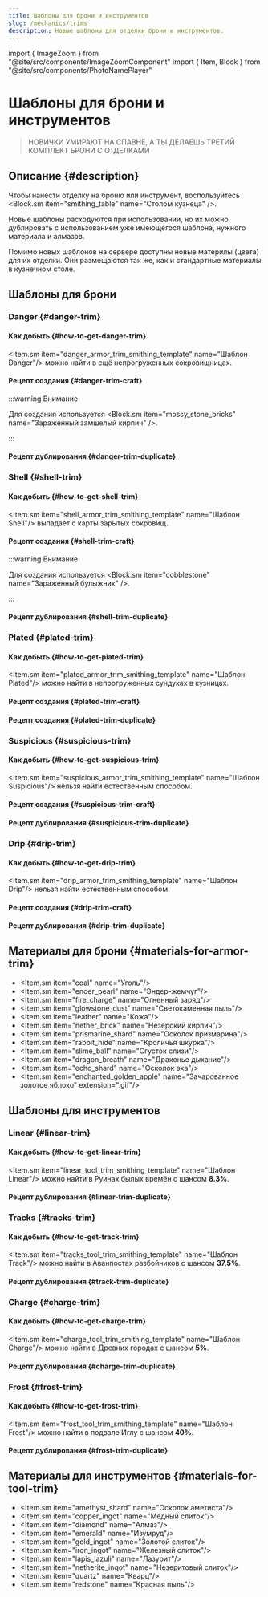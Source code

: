 ```yaml
---
title: Шаблоны для брони и инструментов
slug: /mechanics/trims
description: Новые шаблоны для отделки брони и инструментов. 
---
```


import { ImageZoom } from "@site/src/components/ImageZoomComponent"
import { Item, Block } from "@site/src/components/PhotoNamePlayer"

# Шаблоны для брони и инструментов

<ImageZoom
  src="/img/mechanics/new-trims/more-trims-banner.png"
  alt="Баннер с новыми шаблонами для брони и инструментов"
/>

> НОВИЧКИ УМИРАЮТ НА СПАВНЕ, А ТЫ ДЕЛАЕШЬ ТРЕТИЙ КОМПЛЕКТ БРОНИ С ОТДЕЛКАМИ

## Описание {#description}

Чтобы нанести отделку на броню или инструмент, воспользуйтесь <Block.sm item="smithing_table" name="Столом кузнеца" />.

Новые шаблоны расходуются при использовании, но их можно дублировать с использованием уже имеющегося шаблона, нужного материала и алмазов.

Помимо новых шаблонов на сервере доступны новые материлы (цвета) для их отделки. Они размещаются так же, как и стандартные материалы в кузнечном столе.

## Шаблоны для брони

### Danger {#danger-trim}

<ImageZoom
  src="/img/mechanics/new-trims/danger-trim-preview.png"
  alt="Незеритовая броня с отделкой Danger"
/>

#### Как добыть {#how-to-get-danger-trim}

<Item.sm item="danger_armor_trim_smithing_template" name="Шаблон Danger"/> можно найти в ещё непрогруженных сокровищницах.

#### Рецепт создания {#danger-trim-craft}

:::warning Внимание

Для создания используется <Block.sm item="mossy_stone_bricks" name="Зараженный замшелый кирпич" />.

:::

<ImageZoom
  src="/img/mechanics/new-trims/danger-craft-block.png"
  alt="Рецепт создания Danger Trim"
  description="Рецепт создания шабона Danger"
/>

#### Рецепт дублирования {#danger-trim-duplicate}

<ImageZoom
  src="/img/mechanics/new-trims/danger-craft-trim.png"
  alt="Рецепт дублирования шаблона Danger"
  description="Рецепт дублирования шаблона Danger"
/>

### Shell {#shell-trim}

<ImageZoom
  src="/img/mechanics/new-trims/shell-trim-preview.png"
  alt="Незеритовая броня с отделкой Shell"
/>

#### Как добыть {#how-to-get-shell-trim}

<Item.sm item="shell_armor_trim_smithing_template" name="Шаблон Shell"/> выпадает с карты зарытых сокровищ.

#### Рецепт создания {#shell-trim-craft}

:::warning Внимание

Для создания используется <Block.sm item="cobblestone" name="Зараженный булыжник" />.

:::

<ImageZoom
  src="/img/mechanics/new-trims/shell-craft-block.png"
  alt="Рецепт создания шаблона Shell"
  description="Рецепт создания шаблона Shell"
/>

#### Рецепт дублирования {#shell-trim-duplicate}

<ImageZoom
  src="/img/mechanics/new-trims/shell-craft-trim.png"
  alt="Рецепт дублирования шаблона Shell"
  description="Рецепт дублирования шаблона Shell"
/>


### Plated {#plated-trim}

<ImageZoom
  src="/img/mechanics/new-trims/plated-trim-preview.png"
  alt="Незеритовая броня с отделкой Plated"
/>

#### Как добыть {#how-to-get-plated-trim}

<Item.sm item="plated_armor_trim_smithing_template" name="Шаблон Plated"/> можно найти в непрогруженных сундуках в кузницах.

#### Рецепт создания {#plated-trim-craft}

<ImageZoom
  src="/img/mechanics/new-trims/plated-craft-block.png"
  alt="Рецепт создания шаблона Plated"
  description="Рецепт создания шаблона Plated"
/>

#### Рецепт создания {#plated-trim-duplicate}

<ImageZoom
  src="/img/mechanics/new-trims/plated-craft-trim.png"
  alt="Рецепт дублирования шаблона Plated"
  description="Рецепт дублирования шаблона Plated"
/>

### Suspicious {#suspicious-trim}

<ImageZoom
  src="/img/mechanics/new-trims/suspicious-trim-preview.png"
  alt="Незеритовая броня с отделкой Suspicious"
/>

#### Как добыть {#how-to-get-suspicious-trim}

<Item.sm item="suspicious_armor_trim_smithing_template" name="Шаблон Suspicious"/> нельзя найти естественным способом.

#### Рецепт создания {#suspicious-trim-craft}

<ImageZoom
  src="/img/mechanics/new-trims/suspicious-craft-block.png"
  alt="Рецепт создания шаблона Suspicious"
  description="Рецепт создания шаблона Suspicious"
/>

#### Рецепт дублирования {#suspicious-trim-duplicate}

<ImageZoom
  src="/img/mechanics/new-trims/suspicious-craft-trim.png"
  alt="Рецепт дублирования шаблона Suspicious"
  description="Рецепт дублирования шаблона Suspicious"
/>

### Drip {#drip-trim}

<ImageZoom
  src="/img/mechanics/new-trims/drip-trim-preview.png"
  alt="Незеритовая броня с отделкой Drip"
/>

#### Как добыть {#how-to-get-drip-trim}

<Item.sm item="drip_armor_trim_smithing_template" name="Шаблон Drip"/> нельзя найти естественным способом.

#### Рецепт создания {#drip-trim-craft}

<ImageZoom
  src="/img/mechanics/new-trims/drip-craft-block.png"
  alt="Рецепт создания шаблона Drip"
  description="Рецепт создания шаблона Drip"
/>

#### Рецепт дублирования {#drip-trim-duplicate}

<ImageZoom
  src="/img/mechanics/new-trims/drip-craft-trim.png"
  alt="Рецепт дублирования шаблона Drip"
  description="Рецепт дублирования шаблона Drip"
/>

## Материалы для брони {#materials-for-armor-trim}

- <Item.sm item="coal" name="Уголь"/>
- <Item.sm item="ender_pearl" name="Эндер-жемчуг"/>
- <Item.sm item="fire_charge" name="Огненный заряд"/>
- <Item.sm item="glowstone_dust" name="Светокаменная пыль"/>
- <Item.sm item="leather" name="Кожа"/>
- <Item.sm item="nether_brick" name="Незерский кирпич"/>
- <Item.sm item="prismarine_shard" name="Осколок призмарина"/>
- <Item.sm item="rabbit_hide" name="Кроличья шкурка"/>
- <Item.sm item="slime_ball" name="Сгусток слизи"/>
- <Item.sm item="dragon_breath" name="Драконье дыхание"/>
- <Item.sm item="echo_shard" name="Осколок эха"/>
- <Item.sm item="enchanted_golden_apple" name="Зачарованное золотое яблоко" extension=".gif"/>

## Шаблоны для инструментов

### Linear {#linear-trim}

#### Как добыть {#how-to-get-linear-trim}

<Item.sm item="linear_tool_trim_smithing_template" name="Шаблон Linear"/> можно найти в Руинах былых времён с шансом **8.3%**.

#### Рецепт дублирования {#linear-trim-duplicate}

<ImageZoom
  src="/img/mechanics/new-trims/linear-tool-trim-duplicate.png"
  alt="Рецепт дублирования шаблона Linear"
  description="Рецепт дублирования шаблона Linear"
/>

### Tracks {#tracks-trim}

#### Как добыть {#how-to-get-track-trim}

<Item.sm item="tracks_tool_trim_smithing_template" name="Шаблон Track"/> можно найти в Аванпостах разбойников с шансом **37.5%**.

#### Рецепт дублирования {#track-trim-duplicate}

<ImageZoom
  src="/img/mechanics/new-trims/track-tool-trim-duplicate.png"
  alt="Рецепт дублирования шаблона Track"
  description="Рецепт дублирования шаблона Track"
/>

### Charge {#charge-trim}

#### Как добыть {#how-to-get-charge-trim} 

<Item.sm item="charge_tool_trim_smithing_template" name="Шаблон Сharge"/> можно найти в Древних городах с шансом **5%**.

#### Рецепт дублирования {#charge-trim-duplicate}

<ImageZoom
  src="/img/mechanics/new-trims/charge-tool-trim-duplicate.png"
  alt="Рецепт дублирования шаблона Charge"
  description="Рецепт дублирования шаблона Charge"
/>

### Frost {#frost-trim}

#### Как добыть {#how-to-get-frost-trim}

<Item.sm item="frost_tool_trim_smithing_template" name="Шаблон Frost"/> можно найти в подвале Иглу с шансом **40%**.

#### Рецепт дублирования {#frost-trim-duplicate}

<ImageZoom
  src="/img/mechanics/new-trims/frost-tool-trim-duplicate.png"
  alt="Рецепт дублирования шаблона Frost"
  description="Рецепт дублирования шаблона Frost"
/>

## Материалы для инструментов {#materials-for-tool-trim}

- <Item.sm item="amethyst_shard" name="Осколок аметиста"/>
- <Item.sm item="copper_ingot" name="Медный слиток"/>
- <Item.sm item="diamond" name="Алмаз"/>
- <Item.sm item="emerald" name="Изумруд"/>
- <Item.sm item="gold_ingot" name="Золотой слиток"/>
- <Item.sm item="iron_ingot" name="Железный слиток"/>
- <Item.sm item="lapis_lazuli" name="Лазурит"/>
- <Item.sm item="netherite_ingot" name="Незеритовый слиток"/>
- <Item.sm item="quartz" name="Кварц"/>
- <Item.sm item="redstone" name="Красная пыль"/>